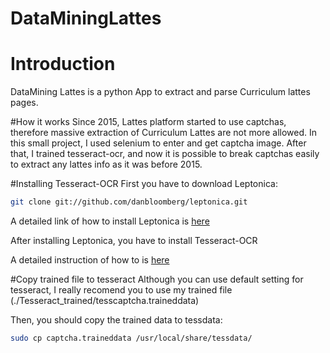 # DataMiningLattes
# Introduction
DataMining Lattes is a python App to extract and parse Curriculum lattes pages.

#How it works
Since 2015, Lattes platform started to use captchas, therefore massive extraction of Curriculum Lattes are not more allowed.
In this small project, I used selenium to enter and get captcha image. After that, I trained tesseract-ocr, and now it is possible to break captchas easily to extract any lattes info as it was before 2015.

#Installing Tesseract-OCR
First you have to download Leptonica:
```bash
git clone git://github.com/danbloomberg/leptonica.git
```
A detailed link of how to install Leptonica is [here](http://www.leptonica.org/source/README.html)

After installing Leptonica, you have to install Tesseract-OCR

A detailed instruction of how to is [here](https://github.com/tesseract-ocr/tesseract/wiki/Compiling)

#Copy trained file to tesseract
Although you can use default setting for tesseract, I really recomend you to use my trained file (./Tesseract_trained/tesscaptcha.traineddata)

Then, you should copy the trained data to tessdata:
```bash
sudo cp captcha.traineddata /usr/local/share/tessdata/
```

